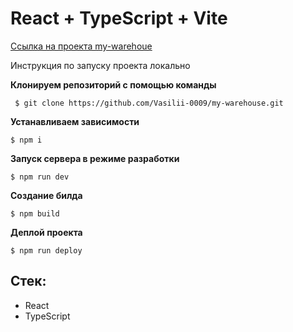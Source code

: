 # React + TypeScript + Vite

[ Ссылка на проекта my-warehoue ](https://vasilii-0009.github.io/my-warehouse/)

Инcтрукция по запуску проекта локально

**Клонируем репозиторий c помощью команды**

```
 $ git clone https://github.com/Vasilii-0009/my-warehouse.git
```

**Устанавливаем зависимости**

```
$ npm i
```

**Запуск сервера в режиме разработки**

```
$ npm run dev
```

**Создание билда**

```
$ npm build
```

**Деплой проекта**

```
$ npm run deploy
```

## Стек:

- React
- TypeScript
